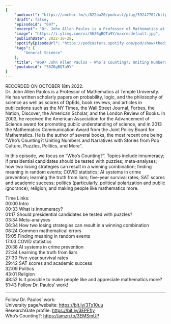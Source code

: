 ```yaml
---
{
	"audiourl": "https://anchor.fm/s/822ba20/podcast/play/59247702/https%3A%2F%2Fd3ctxlq1ktw2nl.cloudfront.net%2Fstaging%2F2022-9-18%2F6dcb6ca5-2402-6405-f8d3-0db2b9da81b0.m4a",
	"draft": false,
	"episodeid": "697",
	"excerpt": "Dr. John Allen Paulos is a Professor of Mathematics at Temple University. He has written scholarly papers on probability, logic, and the philosophy of science as well as scores of OpEds, book reviews, and articles in publications such as the NY Times, the Wall Street Journal, Forbes, the Nation, Discover, the American Scholar, and the London Review of Books. In 2003, he received the American Association for the Advancement of Science award for promoting public understanding of science, and in 2013 the Mathematics Communication Award from the Joint Policy Board for Mathematics. He is the author of several books, the most recent one being “Who’s Counting?: Uniting Numbers and Narratives with Stories from Pop Culture, Puzzles, Politics, and More”.",
	"image": "https://i.ytimg.com/vi/S6Z6gBQTa9Y/maxresdefault.jpg",
	"publishDate": 2022-10-28,
	"spotifyEpisodeUrl": "https://podcasters.spotify.com/pod/show/thedissenter/episodes/697-John-Allen-Paulos---Whos-Counting--Uniting-Numbers-and-Narratives-with-Stories-e1pejkm",
	"tags": [
		"General Science"
	],
	"title": "#697 John Allen Paulos - Who’s Counting?; Uniting Numbers and Narratives with Stories",
	"youtubeid": "S6Z6gBQTa9Y"
}
---
```

RECORDED ON OCTOBER 18th 2022.  
Dr. John Allen Paulos is a Professor of Mathematics at Temple University. He has written scholarly papers on probability, logic, and the philosophy of science as well as scores of OpEds, book reviews, and articles in publications such as the NY Times, the Wall Street Journal, Forbes, the Nation, Discover, the American Scholar, and the London Review of Books. In 2003, he received the American Association for the Advancement of Science award for promoting public understanding of science, and in 2013 the Mathematics Communication Award from the Joint Policy Board for Mathematics. He is the author of several books, the most recent one being “Who’s Counting?: Uniting Numbers and Narratives with Stories from Pop Culture, Puzzles, Politics, and More”.

In this episode, we focus on “Who’s Counting?”. Topics include innumeracy; if presidential candidates should be tested with puzzles; meta-analyses; how two losing strategies can result in a winning combination; finding meaning in random events; COVID statistics; AI systems in crime prevention; learning the truth from liars; five-year survival rates; SAT scores and academic success; politics (particularly, political polarization and public ignorance); religion; and making people like mathematics more.

Time Links:  
<time>00:00</time> Intro  
<time>00:33</time> What is innumeracy?  
<time>01:17</time> Should presidential candidates be tested with puzzles?  
<time>03:34</time> Meta-analyses  
<time>06:34</time> How two losing strategies can result in a winning combination  
<time>08:24</time> Common mathematical errors  
<time>15:05</time> Finding meaning in random events  
<time>17:03</time> COVID statistics  
<time>20:38</time> AI systems in crime prevention  
<time>22:34</time> Learning the truth from liars  
<time>27:30</time> Five-year survival rates  
<time>29:42</time> SAT scores and academic success  
<time>32:09</time> Politics  
<time>43:01</time> Religion  
<time>48:52</time> Is it possible to make people like and appreciate mathematics more?  
<time>51:43</time> Follow Dr. Paulos’ work!

---

Follow Dr. Paulos’ work:  
University page/website: https://bit.ly/3Tx10uu  
ResearchGate profile: https://bit.ly/3EPFfly  
Who’s Counting?: https://amzn.to/3EMSmUP
